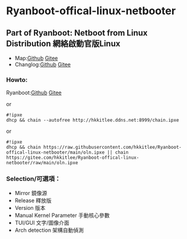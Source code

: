 # Ryanboot-offical-linux-netbooter
## Part of Ryanboot: Netboot from Linux Distribution 網絡啟動官版Linux

* Map:[Github](https://github.com/hkkitlee/Ryanboot/blob/main/map) [Gitee](https://gitee.com/hkkitlee/Ryanboot/blob/main/map)
* Changlog:[Github](https://github.com/hkkitlee/Ryanboot/blob/main/changelog) [Gitee](https://gitee.com/hkkitlee/Ryanboot/blob/main/changelog)
### Howto:
Ryanboot:[Github](https://github.com/hkkitlee/Ryanboot) [Gitee](https://gitee.com/hkkitlee/Ryanboot)

or
```
#!ipxe
dhcp && chain --autofree http://hkkitlee.ddns.net:8999/chain.ipxe
```
or
```
#!ipxe
dhcp && chain https://raw.githubusercontent.com/hkkitlee/Ryanboot-offical-linux-netbooter/main/oln.ipxe || chain https://gitee.com/hkkitlee/Ryanboot-offical-linux-netbooter/raw/main/oln.ipxe
```
### Selection/可選項：
* Mirror 鏡像源
* Release 釋放版
* Version 版本
* Manual Kernel Parameter 手動核心參數
* TUI/GUI 文字/圖像介面
* Arch detection 架構自動偵測
